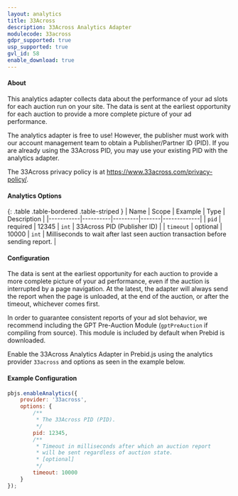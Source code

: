 ```yaml
---
layout: analytics
title: 33Across
description: 33Across Analytics Adapter
modulecode: 33across
gdpr_supported: true
usp_supported: true
gvl_id: 58
enable_download: true
---
```


#### About

This analytics adapter collects data about the performance of your ad slots
for each auction run on your site. The data is sent at the earliest opportunity
for each auction to provide a more complete picture of your ad performance.

The analytics adapter is free to use!
However, the publisher must work with our account management team to obtain
a Publisher/Partner ID (PID). If you are already using the 33Across PID,
you may use your existing PID with the analytics adapter.

The 33Across privacy policy is at <https://www.33across.com/privacy-policy/>.

#### Analytics Options

{: .table .table-bordered .table-striped }
| Name      | Scope    | Example | Type  | Description |
|-----------|----------|---------|-------|-------------|
| `pid`     | required | 12345   | `int` | 33Across PID (Publisher ID) |
| `timeout` | optional | 10000   | `int` | Milliseconds to wait after last seen auction transaction before sending report. |

#### Configuration

The data is sent at the earliest opportunity for each auction to provide
a more complete picture of your ad performance, even if the auction is interrupted
by a page navigation. At the latest, the adapter will always send the report
when the page is unloaded, at the end of the auction, or after the timeout,
whichever comes first.

In order to guarantee consistent reports of your ad slot behavior, we recommend
including the GPT Pre-Auction Module (`gptPreAuction` if compiling from source).
This module is included by default when Prebid is downloaded.

Enable the 33Across Analytics Adapter in Prebid.js using the analytics provider `33across`
and options as seen in the example below.

#### Example Configuration

```js
pbjs.enableAnalytics({
    provider: '33across',
    options: {
        /**
         * The 33Across PID (PID).
         */
        pid: 12345,
        /** 
         * Timeout in milliseconds after which an auction report 
         * will be sent regardless of auction state.
         * [optional]
         */
        timeout: 10000
    }
});
```
